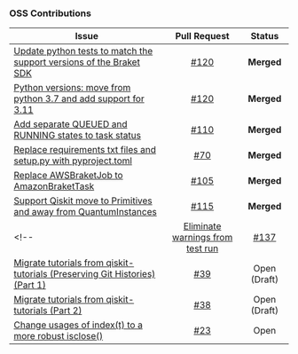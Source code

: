 ### OSS Contributions

<!--
**robotAstray/robotAstray** is a ✨ _special_ ✨ repository because its `README.md` (this file) appears on your GitHub profile.

Here are some ideas to get you started: -->


| Issue | Pull Request    | Status   |
| ---   | :---: | :---: |
| [Update python tests to match the support versions of the Braket SDK](https://github.com/qiskit-community/qiskit-braket-provider/issues/119)|[#120](https://github.com/qiskit-community/qiskit-braket-provider/pull/120)| **Merged**|
| [Python versions: move from python 3.7 and add support for 3.11](https://github.com/qiskit-community/qiskit-braket-provider/issues/117)|[#120](https://github.com/qiskit-community/qiskit-braket-provider/pull/120)| **Merged**|
| [Add separate QUEUED and RUNNING states to task status](https://github.com/qiskit-community/qiskit-braket-provider/issues/46) | [#110](https://github.com/qiskit-community/qiskit-braket-provider/pull/110)  | **Merged**   |
| [Replace requirements txt files and setup.py with pyproject.toml](https://github.com/qiskit-community/quantum-prototype-template/issues/61) | [#70](https://github.com/qiskit-community/quantum-prototype-template/pull/70)   | **Merged** |
| [Replace AWSBraketJob to AmazonBraketTask](https://github.com/qiskit-community/qiskit-braket-provider/issues/45) |  [#105](https://github.com/qiskit-community/qiskit-braket-provider/pull/105)   |**Merged**   |
| [Support Qiskit move to Primitives and away from QuantumInstances](https://github.com/qiskit-community/qiskit-braket-provider/issues/83) |  [#115](https://github.com/qiskit-community/qiskit-braket-provider/pull/115)   |**Merged** |
<!--| [Eliminate warnings from test run](https://github.com/CQCL/pytket-qiskit/issues/19) |  [#137](https://github.com/CQCL/pytket-qiskit/pull/137)   |Open |
| [Migrate tutorials from qiskit-tutorials (Preserving Git Histories) (Part 1)](https://github.com/qiskit-community/qiskit-algorithms/issues/14) |  [#39](https://github.com/qiskit-community/qiskit-algorithms/pull/39)   |Open (Draft)  |
| [Migrate tutorials from qiskit-tutorials (Part 2)](https://github.com/qiskit-community/qiskit-algorithms/issues/14) |  [#38](https://github.com/qiskit-community/qiskit-algorithms/pull/38)   |Open (Draft)  |
| [Change usages of index(t) to a more robust isclose()](https://github.com/qiskit-community/lindbladmpo/issues/11) |  [#23](https://github.com/qiskit-community/lindbladmpo/pull/23)   |Open  |






